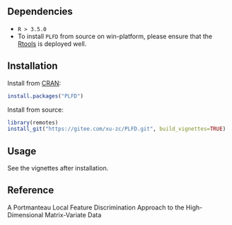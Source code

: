 ## Dependencies

* `R > 3.5.0`
* To install `PLFD` from source on win-platform, please ensure that the [Rtools](https://cran.r-project.org/bin/windows/Rtools/) is deployed well. 

## Installation

Install from [CRAN](https://cran.r-project.org/):

```R
install.packages("PLFD")
```

Install from source:

```R
library(remotes)
install_git("https://gitee.com/xu-zc/PLFD.git", build_vignettes=TRUE)
```

## Usage

See the vignettes after installation.

## Reference

A Portmanteau Local Feature Discrimination Approach to the High-Dimensional Matrix-Variate Data
